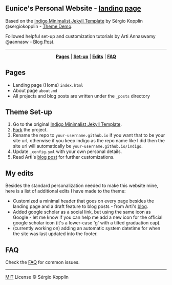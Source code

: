 ## Eunice's Personal Website - [landing page](https://euniceyeh.github.io/indigo)

Based on the [Indigo Minimalist Jekyll Template](https://github.com/sergiokopplin/indigo) by Sérgio Kopplin @sergiokopplin - [Theme Demo](http://sergiokopplin.github.io/indigo/).

Followed helpful set-up and customization tutorials by Arti Annaswamy @aannasw - [Blog Post](http://artiannaswamy.com/build-a-github-blog-part-2).

***

<p align="center">
    <b><a href="README.md#pages">Pages</a></b>
    |
    <b><a href="README.md#theme-set-up">Set-up</a></b>
    |
    <b><a href="README.md#my-edits">Edits</a></b>
    |
    <b><a href="README.md#faq">FAQ</a></b>
</p>

## Pages

* Landing page (Home) `index.html`
* About page `about.md`
* All projects and blog posts are written under the `_posts` directory

## Theme Set-up

1. Go to the original [Indigo Minimalist Jekyll Template](https://github.com/sergiokopplin/indigo).
2. [Fork](https://github.com/sergiokopplin/indigo/fork) the project.
3. Rename the repo to `your-username.github.io` if you want that to be your site url, otherwise if you keep indigo as the repo name like I did then the site url will automatically be `your-username.github.io/indigo`.
4. Update `_config.yml` with your own personal details.
5. Read Arti's [blog post](http://artiannaswamy.com/build-a-github-blog-part-2) for further customizations.

## My edits

Besides the standard personalization needed to make this website mine, here is a list of additional edits I have made to the theme:

* Customized a minimal header that goes on every page besides the landing page and a draft feature to blog posts - from Arti's [blog](http://artiannaswamy.com/build-a-github-blog-part-2#different-headers). 
* Added google scholar as a social link, but using the same icon as Google - let me know if you can help me add a new icon for the official google scholar icon (it's a lower-case 'g' with a tilted graduation cap).
* (currently working on) adding an automatic system datetime for when the site was last updated into the footer.

## FAQ

Check the [FAQ](./FAQ.md) for common issues.

---

[MIT](http://kopplin.mit-license.org/) License © Sérgio Kopplin
